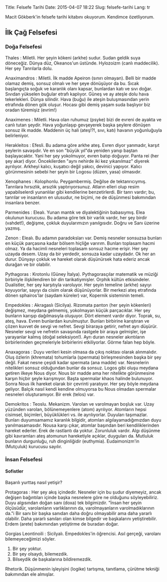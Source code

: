 Title: Felsefe Tarihi
Date: 2015-04-07 18:22
Slug: felsefe-tarihi
Lang: tr

Macit Gökberk'in felsefe tarihi kitabını okuyorum. Kendimce özetliyorum.

## İlk Çağ Felsefesi
### Doğa Felsefesi
Thales
: Miletli. Her şeyin kökeni (arkhe) sudur. Sudan geldik suya döneceğiz. Dünya düz, Okeanos'un üstünde. Hylozoizm (canlı maddecilik). Her şey Tanrılarla dolu.

Anaximandros
: Miletli. İlk madde Apeiron (sınırı olmayan). Belli bir madde olamaz demiş, sonsuz olmalı ve her şeye dönüşüyor da bu. Sıcak başlangıçta soğuk ve karanlık olanı kapsar, bunlardan katı ve sıvı doğar. Sıvıdan yükselen buğular etrafı kaplıyor. Güneş ve ay ateşle dolu hava tekerlekleri. Dünya silindir. Hava (buğu) ile ateşin buluşmasından yerin etrafında dönen gök oluşur. Hocası gibi demiş yaşam suda başlıyor biz oradan türemişiz (evrim!)

Anaximenes
: Miletli. Hava olan ruhumuz (psyke) bizi de evreni de ayakta ve canlı tutan şeydir. Hava yoğunlaşıp gevşeyerek başka şeylere dönüşen sonsuz ilk madde. Maddenin üç hali (ateş!?!, sıvı, katı) havanın yoğunluğuyla belirleniyor.

Herakleitos
: Efesli. Bu adama göre arkhe ateş. Evren diyor yanmadır, karşıt şeylerin savaşıdır. Ve en son "büyük yıl"da yeniden yanıp baştan başlayacaktır. Yani her şey yokolmuyor, evren batıp doğuyor. Panta rei (her şey akar) diyor. Öncekilerden "aynı nehirde iki kez yıkanılmaz" diyerek ayrılıyor. Arkheyi kalıcı, kuşatıcı değil yakıcı, devinici yapıyor. Kalıcı görünmesinin sebebi her şeyin bir Logosu (düzen, yasa) olmasıdır.

Xenophanes
: Kolophonlu. Peygambermiş. Değilse de tektanrıcıymış. Tanrılara hırsızlık, arsızlık yaptırıyorsunuz. Atların elleri olup resim yapabilselerdi yunanlılar gibi kendilerine benzetirlerdi. Bir tanrı vardır; bu, tanrılar ve insanların en ulusudur, ne biçimi, ne de düşünmesi bakımından insanlara benzer.

Parmenides
: Elealı. Yunan mantık ve diyalektiğinin babasıymış. Elea okulunun kurucusu. Bu adama göre tek bir varlık vardır, her şey birdir (vahdet!), değişme, çokluk duyularımızın yanılgısıdır. Doğru ve Sanı üzerine yazmış.

Zenon
: Elealı. Bu adamın paradoksları var. Demiş nesneler sonsuzsa bunları en küçük parçasına kadar bölsem hiçliğe varırım. Bunları toplasam hacmi olmaz. Ya da hacimli nesneleri toplasam sonsuz hacme erişir. Her şey uzayda desem. Uzay da bir yerdedir, sonsuza kadar uzaydadır. Ok her an durur. Dünyayı çokluk ve hareket olarak düşünürsek hata ederiz ancak durağan ve bir olabilir.

Pythagoras
: Krotonlu (Güney İtalya). Pythagorasçılar matematik ve müziği birbiriyle ilişkilendiren bir din tarikatiymişler. Orphik kültün etkisindeler. Dualistler, her şey karşıtıyla varoluyor. Her şeyin temeline (arkhe) sayıyı koyuyorlar, sayıyı da cisim olarak düşünüyorlar. Bir merkezi ateş etrafında dönen sphairos'lar (saydam küreler) var, Kopernik sisteminin temeli.

Empedokles
: Akragaslı (Sicilya). Rizomata panton (her şeyin kökenleri) değişmez, meydana gelmemiş, yokolmayan küçük parçacıklar. Her şey bunların karışıp dağılmasıyla oluşuyor. Dört element vardır diyor. Toprak, su, ateş, hava. Evren bunlardan kurulmuştur. Bunları birbirine karıştıran ve çözen kuvvet de sevgi ve nefret. Sevgi biraraya getirir, nefret ayrı düşürür. Nesneler sevgi ve nefretin savaşında rastgele bir araya gelmişler, işe yarayanlar kalmış (doğal seleksiyon!). Ayrı duran nesneler akıntıların birbirlerinden geçmeleriyle birbirlerini etkiliyorlar. Görme falan hep böyle.

Anaxagoras
: Duyu verileri kesin olmasa da çıkış noktası olarak alınmalıdır. Oluş özlerin (khremata) tohumlarla (spermata) birleşmesinden başka bir şey değil. Fakat nesne çeşidi kadar spermata (ana madde) var. Nesnelerin nitelikleri sonsuz olduğundan bunlar da sonsuz. Logos gibi oluşu meydana getiren ilkeye Nous diyor. Nous bir madde ama her nitelikte görünmesine karşın hiçbir şeyle karışmıyor. Başta spermalar khaos halinde bulunuyor. Sonra Nous ilk hareket olarak bir çevrinti yaratıyor. Her şey böyle meydana geliyor. Balçık nasıl kendi kendine olmuyorsa bu Nous olmadan spermalar nesneleri oluşturamıyor. Bir erek (telos) var.

Demokritos
: Teoslu. Mekanizm. Varolan ve varolmayan boşluk var. Uzay yüzünden varolan, bölünemeyenlere (atom) ayrılıyor.  Atomların hepsi cisimsel, biçimleri, büyüklükleri vs. ile ayrılıyorlar. Duyuları taşımazlar. Bunları duyumsamamız karanlık bilgidir, atomları algılayamadığımızdan duyu yanılmasamasıdır. Nousa karşı çıkar, atomlar başından beri kendiliklerinden hareket ederler. Erek de rastlantı da yoktur. Zorunluluk vardır. Algı düşünme gibi kavramları ateş atomunun hareketiyle açıklar, duyguları da. Mutluluk bunların durgunluğu, ruh dinginliğidir (euthymia). Eudaimonizm'in (Mutçuluk) kurucusu sayılır.

### İnsan Felsefesi

#### Sofistler
Başarılı yurttaş nasıl yetişir?

Protagoras
: Her şey akış içindedir. Nesneler için bu şudur diyemeyiz, ancak değişen bağıntıları içinde başka nesnelere göre ne olduğunu söyleyebiliriz. Duyu algısından doğan sanı (doxa) tek bilgimizdir. "İnsan her şeyin ölçüsüdür, varolanların varlıklarının da, varolmayanların varolmadıklarının da."i Bir sanı bir başka sanıdan daha doğru olmayabilir ama daha yararlı olabilir. Daha yararlı sanıları olan kimse bilgedir ve başkalarını yetiştirebilir. Erdem (arete) bakımından yetiştirme de buradan doğar.

Gorgias Leontinoili
: Sicilyalı. Empedokles'in öğrencisi. Asıl gerçeği, varolanı bilemeyeceğimizi söyler.
1. Bir şey yoktur.
2. Bir şey olsaydı, bilemezdik.
3. Bilseydik de başkalarına bildiremezdik.

Rhetorik. Düşünmenin işleyişini (logike) tartışma, tanıtlama, çürütme tekniği bakımından ele almışlar. 
